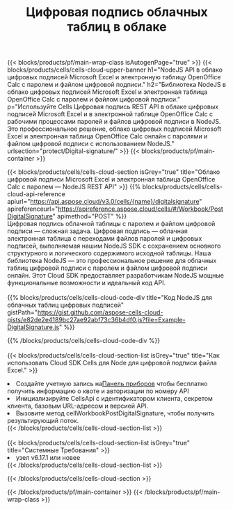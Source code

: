 ﻿---
title:  Цифровая подпись облачных таблиц в облаке
description:  Облачные API и SDK для Microsoft Excel и цифровой подписи OpenOffice Calc. Цифровая подпись электронных таблиц от облака Cells API. SDK поддерживает различные языки разработки. К ним относятся Android, C#, Go, Java, NodeJS, Perl, PHP, Python, Ruby и Swift.
---
{{< blocks/products/pf/main-wrap-class isAutogenPage="true" >}}
{{< blocks/products/cells/cells-cloud-upper-banner h1="NodeJS API в облако цифровых подписей Microsoft Excel и электронную таблицу OpenOffice Calc с паролем и файлом цифровой подписи." h2="Библиотека NodeJS в облако цифровых подписей Microsoft Excel и электронная таблица OpenOffice Calc с паролем и файлом цифровой подписи." p="Используйте Cells Цифровая подпись REST API в облаке цифровых подписей Microsoft Excel и в электронной таблице OpenOffice Calc с рабочими процессами паролей и файлов цифровой подписи в NodeJS. Это профессиональное решение, облако цифровых подписей Microsoft Excel и электронная таблица OpenOffice Calc онлайн с паролями и файлом цифровой подписи с использованием NodeJS." urlsection="protect/Digital-signature/" >}}
{{< blocks/products/pf/main-container >}}

{{< blocks/products/cells/cells-cloud-section isGrey="true" title="Облако цифровой подписи Microsoft Excel и электронная таблица OpenOffice Calc с паролем — NodeJS REST API" >}}
{{% blocks/products/cells/cells-cloud-api-reference apiurl="https://api.aspose.cloud/v3.0/cells/{name}/digitalsignature" apireferenceurl="https://apireference.aspose.cloud/cells/#/Workbook/PostDigitalSignature" apimethod="POST" %}}
<br/>
Цифровая подпись облачной таблицы с паролем и файлом цифровой подписи — сложная задача. Цифровая подпись — облачная электронная таблица с переходами файлов паролей и цифровых подписей, выполняемая нашим NodeJS SDK с сохранением основного структурного и логического содержимого исходной таблицы. Наша библиотека NodeJS — это профессиональное решение для облачных таблиц цифровой подписи с паролем и файлом цифровой подписи онлайн. Этот Cloud SDK предоставляет разработчикам NodeJS мощные функциональные возможности и идеальный код API.
<br/>
<br/>
{{% blocks/products/cells/cells-cloud-code-div title="Код NodeJS для облачных таблиц цифровых подписей" gistPath="https://gist.github.com/aspose-cells-cloud-gists/e82de2e4189bc27ae92abf73c36b4df0.js?file=Example-DigitalSignature.js" %}}
  
{{% /blocks/products/cells/cells-cloud-code-div %}}
<br/>
<br/>
{{< blocks/products/cells/cells-cloud-section-list isGrey="true" title="Как использовать Cloud SDK Cells для Node для цифровой подписи файла Excel." >}}
<li> Создайте учетную запись на<a href="https://dashboard.aspose.cloud/">Панель приборов</a> чтобы бесплатно получить информацию о квоте и авторизации по номеру API</li>
<li>Инициализируйте CellsApi с идентификатором клиента, секретом клиента, базовым URL-адресом и версией API.</li>
<li>Вызовите метод cellWorkbookPostDigitalSignature, чтобы получить результирующий поток.</li>
{{< /blocks/products/cells/cells-cloud-section-list >}}
<br/>
<br/>
{{< blocks/products/cells/cells-cloud-section-list isGrey="true" title="Системные Требования" >}}
<li>узел v6.17.1 или новее</li>
{{< /blocks/products/cells/cells-cloud-section-list >}}

{{< /blocks/products/cells/cells-cloud-section >}}

{{< /blocks/products/pf/main-container >}}
{{< /blocks/products/pf/main-wrap-class >}}
